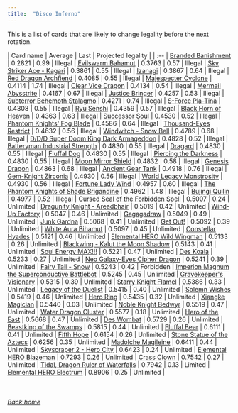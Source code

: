 ```yaml
---
title:  "Disco Inferno"
---
```


This is a list of cards that are likely to change legality before the next rotation.

| Card name | Average | Last | Projected legality |
| :-- |
[Branded Banishment](https://db.ygoprodeck.com/card/?search=Branded%20Banishment) | 0.2821 | 0.99 | Illegal |
[Evilswarm Bahamut](https://db.ygoprodeck.com/card/?search=Evilswarm%20Bahamut) | 0.3763 | 0.57 | Illegal |
[Sky Striker Ace - Kagari](https://db.ygoprodeck.com/card/?search=Sky%20Striker%20Ace%20-%20Kagari) | 0.3861 | 0.55 | Illegal |
[Izanagi](https://db.ygoprodeck.com/card/?search=Izanagi) | 0.3867 | 0.64 | Illegal |
[Red Dragon Archfiend](https://db.ygoprodeck.com/card/?search=Red%20Dragon%20Archfiend) | 0.4085 | 0.55 | Illegal |
[Majespecter Cyclone](https://db.ygoprodeck.com/card/?search=Majespecter%20Cyclone) | 0.4114 | 1.74 | Illegal |
[Clear Vice Dragon](https://db.ygoprodeck.com/card/?search=Clear%20Vice%20Dragon) | 0.4134 | 0.54 | Illegal |
[Mermail Abysstrite](https://db.ygoprodeck.com/card/?search=Mermail%20Abysstrite) | 0.4167 | 0.67 | Illegal |
[Justice Bringer](https://db.ygoprodeck.com/card/?search=Justice%20Bringer) | 0.4257 | 0.53 | Illegal |
[Subterror Behemoth Stalagmo](https://db.ygoprodeck.com/card/?search=Subterror%20Behemoth%20Stalagmo) | 0.4271 | 0.74 | Illegal |
[S-Force Pla-Tina](https://db.ygoprodeck.com/card/?search=S-Force%20Pla-Tina) | 0.4308 | 0.55 | Illegal |
[Ryu Senshi](https://db.ygoprodeck.com/card/?search=Ryu%20Senshi) | 0.4359 | 0.57 | Illegal |
[Black Horn of Heaven](https://db.ygoprodeck.com/card/?search=Black%20Horn%20of%20Heaven) | 0.4363 | 0.63 | Illegal |
[Successor Soul](https://db.ygoprodeck.com/card/?search=Successor%20Soul) | 0.4530 | 0.52 | Illegal |
[Phantom Knights' Fog Blade](https://db.ygoprodeck.com/card/?search=Phantom%20Knights'%20Fog%20Blade) | 0.4586 | 0.64 | Illegal |
[Thousand-Eyes Restrict](https://db.ygoprodeck.com/card/?search=Thousand-Eyes%20Restrict) | 0.4632 | 0.56 | Illegal |
[Windwitch - Snow Bell](https://db.ygoprodeck.com/card/?search=Windwitch%20-%20Snow%20Bell) | 0.4789 | 0.68 | Illegal |
[D/D/D Super Doom King Dark Armageddon](https://db.ygoprodeck.com/card/?search=D/D/D%20Super%20Doom%20King%20Dark%20Armageddon) | 0.4828 | 0.52 | Illegal |
[Batteryman Industrial Strength](https://db.ygoprodeck.com/card/?search=Batteryman%20Industrial%20Strength) | 0.4830 | 0.55 | Illegal |
[Dragard](https://db.ygoprodeck.com/card/?search=Dragard) | 0.4830 | 0.55 | Illegal |
[Fluffal Dog](https://db.ygoprodeck.com/card/?search=Fluffal%20Dog) | 0.4830 | 0.55 | Illegal |
[Piercing the Darkness](https://db.ygoprodeck.com/card/?search=Piercing%20the%20Darkness) | 0.4830 | 0.55 | Illegal |
[Moon Mirror Shield](https://db.ygoprodeck.com/card/?search=Moon%20Mirror%20Shield) | 0.4832 | 0.58 | Illegal |
[Genesis Dragon](https://db.ygoprodeck.com/card/?search=Genesis%20Dragon) | 0.4863 | 0.68 | Illegal |
[Ancient Gear Tank](https://db.ygoprodeck.com/card/?search=Ancient%20Gear%20Tank) | 0.4918 | 0.76 | Illegal |
[Gem-Knight Zirconia](https://db.ygoprodeck.com/card/?search=Gem-Knight%20Zirconia) | 0.4930 | 0.56 | Illegal |
[World Legacy Monstrosity](https://db.ygoprodeck.com/card/?search=World%20Legacy%20Monstrosity) | 0.4930 | 0.56 | Illegal |
[Fortune Lady Wind](https://db.ygoprodeck.com/card/?search=Fortune%20Lady%20Wind) | 0.4957 | 0.60 | Illegal |
[The Phantom Knights of Shade Brigandine](https://db.ygoprodeck.com/card/?search=The%20Phantom%20Knights%20of%20Shade%20Brigandine) | 0.4962 | 1.48 | Illegal |
[Bujingi Quilin](https://db.ygoprodeck.com/card/?search=Bujingi%20Quilin) | 0.4977 | 0.52 | Illegal |
[Cursed Seal of the Forbidden Spell](https://db.ygoprodeck.com/card/?search=Cursed%20Seal%20of%20the%20Forbidden%20Spell) | 0.5007 | 0.24 | Unlimited |
[Dragunity Knight - Areadbhair](https://db.ygoprodeck.com/card/?search=Dragunity%20Knight%20-%20Areadbhair) | 0.5019 | 0.42 | Unlimited |
[Wind-Up Factory](https://db.ygoprodeck.com/card/?search=Wind-Up%20Factory) | 0.5047 | 0.46 | Unlimited |
[Gagagadraw](https://db.ygoprodeck.com/card/?search=Gagagadraw) | 0.5049 | 0.49 | Unlimited |
[Junk Gardna](https://db.ygoprodeck.com/card/?search=Junk%20Gardna) | 0.5068 | 0.41 | Unlimited |
[Get Out!](https://db.ygoprodeck.com/card/?search=Get%20Out!) | 0.5092 | 0.39 | Unlimited |
[White Aura Bihamut](https://db.ygoprodeck.com/card/?search=White%20Aura%20Bihamut) | 0.5097 | 0.45 | Unlimited |
[Constellar Hyades](https://db.ygoprodeck.com/card/?search=Constellar%20Hyades) | 0.5121 | 0.46 | Unlimited |
[Elemental HERO Wild Wingman](https://db.ygoprodeck.com/card/?search=Elemental%20HERO%20Wild%20Wingman) | 0.5133 | 0.26 | Unlimited |
[Blackwing - Kalut the Moon Shadow](https://db.ygoprodeck.com/card/?search=Blackwing%20-%20Kalut%20the%20Moon%20Shadow) | 0.5143 | 0.41 | Unlimited |
[Soul Energy MAX!!!](https://db.ygoprodeck.com/card/?search=Soul%20Energy%20MAX!!!) | 0.5221 | 0.47 | Unlimited |
[Des Koala](https://db.ygoprodeck.com/card/?search=Des%20Koala) | 0.5233 | 0.27 | Unlimited |
[Neo Galaxy-Eyes Cipher Dragon](https://db.ygoprodeck.com/card/?search=Neo%20Galaxy-Eyes%20Cipher%20Dragon) | 0.5241 | 0.39 | Unlimited |
[Fairy Tail - Snow](https://db.ygoprodeck.com/card/?search=Fairy%20Tail%20-%20Snow) | 0.5243 | 0.42 | Forbidden |
[Imperion Magnum the Superconductive Battlebot](https://db.ygoprodeck.com/card/?search=Imperion%20Magnum%20the%20Superconductive%20Battlebot) | 0.5245 | 0.45 | Unlimited |
[Gravekeeper's Visionary](https://db.ygoprodeck.com/card/?search=Gravekeeper's%20Visionary) | 0.5315 | 0.39 | Unlimited |
[Starry Knight Flamel](https://db.ygoprodeck.com/card/?search=Starry%20Knight%20Flamel) | 0.5386 | 0.33 | Unlimited |
[Legacy of the Duelist](https://db.ygoprodeck.com/card/?search=Legacy%20of%20the%20Duelist) | 0.5415 | 0.40 | Unlimited |
[Solemn Wishes](https://db.ygoprodeck.com/card/?search=Solemn%20Wishes) | 0.5419 | 0.46 | Unlimited |
[Hero Ring](https://db.ygoprodeck.com/card/?search=Hero%20Ring) | 0.5435 | 0.32 | Unlimited |
[Xiangke Magician](https://db.ygoprodeck.com/card/?search=Xiangke%20Magician) | 0.5440 | 0.03 | Unlimited |
[Noble Knight Bedwyr](https://db.ygoprodeck.com/card/?search=Noble%20Knight%20Bedwyr) | 0.5519 | 0.47 | Unlimited |
[Water Dragon Cluster](https://db.ygoprodeck.com/card/?search=Water%20Dragon%20Cluster) | 0.5577 | 0.18 | Unlimited |
[Hero of the East](https://db.ygoprodeck.com/card/?search=Hero%20of%20the%20East) | 0.5668 | 0.47 | Unlimited |
[Des Wombat](https://db.ygoprodeck.com/card/?search=Des%20Wombat) | 0.5729 | 0.26 | Unlimited |
[Beastking of the Swamps](https://db.ygoprodeck.com/card/?search=Beastking%20of%20the%20Swamps) | 0.5815 | 0.44 | Unlimited |
[Fluffal Bear](https://db.ygoprodeck.com/card/?search=Fluffal%20Bear) | 0.6111 | 0.41 | Unlimited |
[Fifth Hope](https://db.ygoprodeck.com/card/?search=Fifth%20Hope) | 0.6154 | 0.26 | Unlimited |
[Stone Statue of the Aztecs](https://db.ygoprodeck.com/card/?search=Stone%20Statue%20of%20the%20Aztecs) | 0.6256 | 0.35 | Unlimited |
[Madolche Magileine](https://db.ygoprodeck.com/card/?search=Madolche%20Magileine) | 0.6411 | 0.44 | Unlimited |
[Skyscraper 2 - Hero City](https://db.ygoprodeck.com/card/?search=Skyscraper%202%20-%20Hero%20City) | 0.6423 | 0.24 | Unlimited |
[Elemental HERO Blazeman](https://db.ygoprodeck.com/card/?search=Elemental%20HERO%20Blazeman) | 0.7293 | 0.26 | Unlimited |
[Crass Clown](https://db.ygoprodeck.com/card/?search=Crass%20Clown) | 0.7542 | 0.27 | Unlimited |
[Tidal, Dragon Ruler of Waterfalls](https://db.ygoprodeck.com/card/?search=Tidal,%20Dragon%20Ruler%20of%20Waterfalls) | 0.7942 | 0.13 | Limited |
[Elemental HERO Electrum](https://db.ygoprodeck.com/card/?search=Elemental%20HERO%20Electrum) | 0.8906 | 0.25 | Unlimited |

<br>

###### [Back home](index)